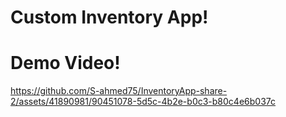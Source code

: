 # Custom Inventory App!


# Demo Video!



https://github.com/S-ahmed75/InventoryApp-share-2/assets/41890981/90451078-5d5c-4b2e-b0c3-b80c4e6b037c
